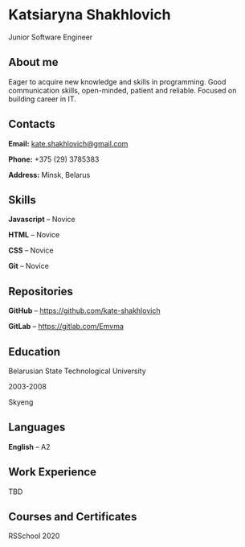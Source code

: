 # Katsiaryna Shakhlovich
Junior Software Engineer
## About me
Eager to acquire new knowledge and skills in programming. Good communication skills, open-minded, patient and reliable. Focused on building career in IT.
## Contacts
**Email:** kate.shakhlovich@gmail.com  

**Phone:** +375 (29) 3785383  

**Address:** Minsk, Belarus  

## Skills
**Javascript** – Novice  

**HTML** – Novice  

**CSS** – Novice  

**Git** – Novice  

## Repositories
**GitHub** – https://github.com/kate-shakhlovich  

**GitLab** – https://gitlab.com/Emvma  

## Education
Belarusian State Technological University  

2003-2008  

Skyeng  

## Languages
**English** – A2
## Work Experience
TBD
## Courses and Certificates
RSSchool 2020